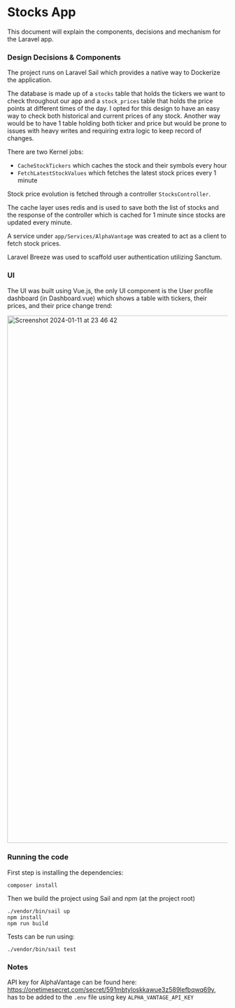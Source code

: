 # Stocks App

This document will explain the components, decisions and mechanism for the Laravel app.

### Design Decisions & Components

The project runs on Laravel Sail which provides a native way to Dockerize the application.

The database is made up of a `stocks` table that holds the tickers we want to check throughout our app and a `stock_prices` table that holds the price points at different times of the day. I opted for this design to have an easy way to check both historical and current prices of any stock. Another way would be to have 1 table holding both ticker and price but would be prone to issues with heavy writes and requiring extra logic to keep record of changes.

There are two Kernel jobs:

 - `CacheStockTickers` which caches the stock and their symbols every hour
 - `FetchLatestStockValues` which fetches the latest stock prices every 1 minute

Stock price evolution is fetched through a controller `StocksController`.

The cache layer uses redis and is used to save both the list of stocks and the response of the controller which is cached for 1 minute since stocks are updated every minute.

A service under `app/Services/AlphaVantage` was created to act as a client to fetch stock prices.

Laravel Breeze was used to scaffold user authentication utilizing Sanctum.

### UI

The UI was built using Vue.js, the only UI component is the User profile dashboard (in Dashboard.vue) which shows a table with tickers, their prices, and their price change trend:

<img width="1203" alt="Screenshot 2024-01-11 at 23 46 42" src="https://github.com/PepperoniPlusPlus/stocks-app/assets/17961409/475f321e-ac51-409a-ada6-30ca9fa86d20">

### Running the code


First step is installing the dependencies:
```
composer install
```
Then we build the project using Sail and npm (at the project root)
```
./vendor/bin/sail up
npm install
npm run build
```
Tests can be run using:
```
./vendor/bin/sail test
```

### Notes
API key for AlphaVantage can be found here: https://onetimesecret.com/secret/591mbtyloskkawue3z589lefbqwq69y, has to be added to the `.env` file using key `ALPHA_VANTAGE_API_KEY`
